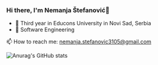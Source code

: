 ### Hi there, I'm Nemanja Štefanović👋

- :school: Third year in Educons University in Novi Sad, Serbia
- 📖 Software Engineering

📫 How to reach me: nemanja.stefanovic3105@gmail.com

![Anurag's GitHub stats](https://github-readme-stats.vercel.app/api?username=MuseGr&theme=onedark&show_icons=true)

<!--
**MuseGr/MuseGr** is a ✨ _special_ ✨ repository because its `README.md` (this file) appears on your GitHub profile.

Here are some ideas to get you started:

- 🔭 I’m currently working on ...
- 🌱 I’m currently learning ...
- 👯 I’m looking to collaborate on ...
- 🤔 I’m looking for help with ...
- 💬 Ask me about ...
- 📫 How to reach me: ...
- 😄 Pronouns: ...
- ⚡ Fun fact: ...
-->
